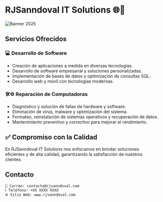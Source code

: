 # RJSanndoval IT Solutions 🌐🚀
![Banner 2025](./Banner%202025%20Negro%20Metálico.jpg)

## Servicios Ofrecidos

### 💻 Desarrollo de Software
- Creación de aplicaciones a medida en diversas tecnologías.
- Desarrollo de software empresarial y soluciones personalizadas.
- Implementación de bases de datos y optimización de consultas SQL.
- Desarrollo web y móvil con tecnologías modernas.

### 🛠️⚙️ Reparación de Computadoras
- Diagnóstico y solución de fallas de hardware y software.
- Eliminación de virus, malware y optimización del sistema.
- Formateo, reinstalación de sistemas operativos y recuperación de datos.
- Mantenimiento preventivo y correctivo para mejorar el rendimiento.

## ✅ Compromiso con la Calidad
En RJSanndoval IT Solutions nos enfocamos en brindar soluciones eficientes y de alta calidad, garantizando la satisfacción de nuestros clientes.

## Contacto
```markdown
📧 Correo: contacto@rjsanndoval.com
📞 Teléfono: +XX XXXX XXXX
🌐 Sitio Web: www.rjsanndoval.com
```

